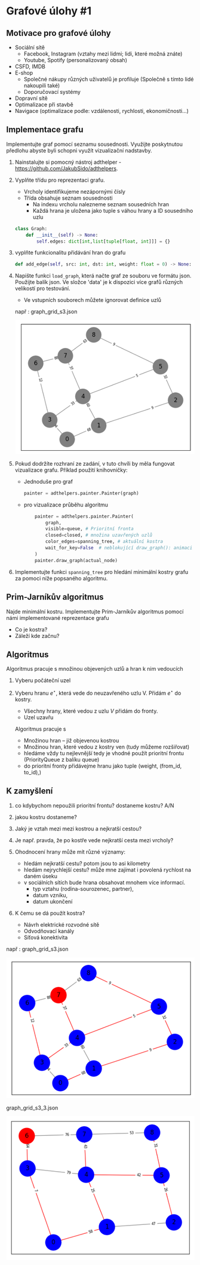 # Grafové úlohy #1

## Motivace pro grafové úlohy

- Sociální sítě
  - Facebook, Instagram (vztahy mezi lidmi; lidi, které možná znáte)
  - Youtube, Spotify (personalizovaný obsah)
- CSFD, IMDB
- E-shop
  - Společné nákupy různých uživatelů je profiluje (Společně s tímto lidé nakoupili také)
  - Doporučovací systémy
- Dopravní sítě
- Optimalizace při stavbě
- Navigace (optimalizace podle: vzdálenosti, rychlosti, ekonomičnosti...)

## Implementace grafu

Implementujte graf pomocí seznamu sousednosti. Využijte poskytnutou předlohu abyste byli schopni využít vizualizační nadstavby.

1. Nainstalujte si pomocný nástroj adthelper - https://github.com/JakubSido/adthelpers.

2. Vyplňte třídu pro reprezentaci grafu.
    - Vrcholy identifikujeme nezápornými čísly
    - Třída obsahuje seznam sousednosti
        - Na indexu vrcholu nalezneme seznam sousedních hran
        - Každá hrana je uložena jako tuple s váhou hrany a ID sousedního uzlu

    ```python
    class Graph:
        def __init__(self) -> None:
            self.edges: dict[int,list[tuple[float, int]]] = {}
    ```

3. vyplňte funkcionalitu přidávání hran do grafu

    ```python
    def add_edge(self, src: int, dst: int, weight: float = 0) -> None:
    ```

4. Napište funkci `load_graph`, která načte graf ze souboru ve formátu json. Použijte balík json. Ve složce 'data' je k dispozici více grafů různých velikostí pro testování.
    - Ve vstupních souborech můžete ignorovat definice uzlů

    např : graph_grid_s3.json

    ![img](img/spanning.png)

5. Pokud dodržíte rozhraní ze zadání, v tuto chvíli by měla fungovat vizualizace grafu. Příklad použití knihovničky:

    - Jednoduše pro graf

      ```python
      painter = adthelpers.painter.Painter(graph) 
      ```

    - pro vizualizace průběhu algoritmu

        ```python
            painter = adthelpers.painter.Painter(
                graph,
                visible=queue, # Prioritní fronta
                closed=closed, # množina uzavřených uzlů
                color_edges=spanning_tree, # aktuální kostra
                wait_for_key=False  # neblokující draw_graph(): animaci budeme řídit během např. debugerem
            )
            painter.draw_graph(actual_node)
        ```

6. Implementujte funkci `spanning_tree` pro hledání minimální kostry grafu za pomoci níže popsaného algoritmu.

## Prim-Jarníkův algoritmus

Najde minimální kostru. Implementujte Prim-Jarníkův algoritmus pomocí námi implementované reprezentace grafu

- Co je kostra?
- Záleží kde začnu?

## Algoritmus

Algoritmus pracuje s množinou objevených uzlů a hran k nim vedoucích

1. Vyberu počáteční uzel
2. Vyberu hranu $e^⋆$, která vede do neuzavřeného uzlu V. Přidám $e^⋆$ do kostry.
    - Všechny hrany, které vedou z uzlu $V$ přidám do fronty.
    - Uzel uzavřu

    Algoritmus pracuje s
    - Množinou hran – již objevenou kostrou
    - Množinou hran, které vedou z kostry ven (tudy můžeme rozšiřovat)
    - hledáme vždy tu nejlevnější tedy je vhodné použít prioritní frontu (PriorityQueue z balíku queue)
    - do prioritní fronty přidávejme hranu jako tuple (weight, (from_id, to_id),)


## K zamyšlení

1. co kdybychom nepoužili prioritní frontu? dostaneme kostru? A/N
2. jakou kostru dostaneme?

3. Jaký je vztah mezi mezi kostrou a nejkratší cestou?
4. Je např. pravda, že po kostře vede nejkratší cesta mezi vrcholy?

5. Ohodnocení hrany může mít různé významy:
    - hledám nejkratší cestu? potom jsou to asi kilometry
    - hledám nejrychlejší cestu? může mne zajímat i povolená rychlost na daném úseku
    - v sociálních sítích bude hrana obsahovat mnohem více informací.
        - typ vztahu (rodina-sourozenec, partner),
        - datum vzniku,
        - datum ukončení

6. K čemu se dá použít kostra?
    - Návrh elektrické rozvodné sítě
    - Odvodňovací kanály
    - Síťová konektivita

např :
graph_grid_s3.json

![img](img/sp1.png)

graph_grid_s3_3.json

![img](img/sp2.png)


